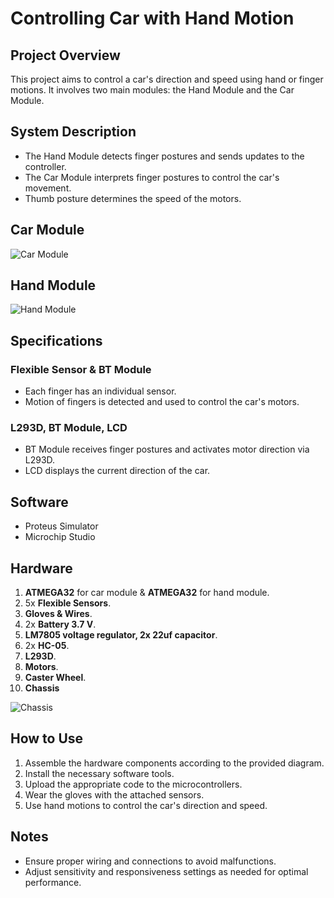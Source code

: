 # Controlling Car with Hand Motion

## Project Overview
This project aims to control a car's direction and speed using hand or finger motions. It involves two main modules: the Hand Module and the Car Module.

## System Description
- The Hand Module detects finger postures and sends updates to the controller.
- The Car Module interprets finger postures to control the car's movement.
- Thumb posture determines the speed of the motors.

## Car Module
![Car Module](https://github.com/eslamwaled150/Controlling-Car-with-Hand-Mtion/assets/92927283/7e673388-79cd-4c2b-a465-1c7d3b0d845f)

## Hand Module
![Hand Module](https://github.com/eslamwaled150/Controlling-Car-with-Hand-Mtion/assets/92927283/af657817-adb5-4b69-9959-e4bdcee19e34)

## Specifications
### Flexible Sensor & BT Module
- Each finger has an individual sensor.
- Motion of fingers is detected and used to control the car's motors.

### L293D, BT Module, LCD
- BT Module receives finger postures and activates motor direction via L293D.
- LCD displays the current direction of the car.

## Software
- Proteus Simulator
- Microchip Studio

## Hardware
1. **ATMEGA32** for car module & **ATMEGA32** for hand module.
2. 5x **Flexible Sensors**.
3. **Gloves & Wires**.
4. 2x **Battery 3.7 V**.
5. **LM7805 voltage regulator, 2x 22uf capacitor**.
6. 2x **HC-05**.
7. **L293D**.
8. **Motors**.
9. **Caster Wheel**.
10. **Chassis**

![Chassis](https://github.com/eslamwaled150/Controlling-Car-with-Hand-Mtion/assets/92927283/aaf7de2a-a806-45e7-8e4a-baa1c20b60d7)

## How to Use
1. Assemble the hardware components according to the provided diagram.
2. Install the necessary software tools.
3. Upload the appropriate code to the microcontrollers.
4. Wear the gloves with the attached sensors.
5. Use hand motions to control the car's direction and speed.

## Notes
- Ensure proper wiring and connections to avoid malfunctions.
- Adjust sensitivity and responsiveness settings as needed for optimal performance.
